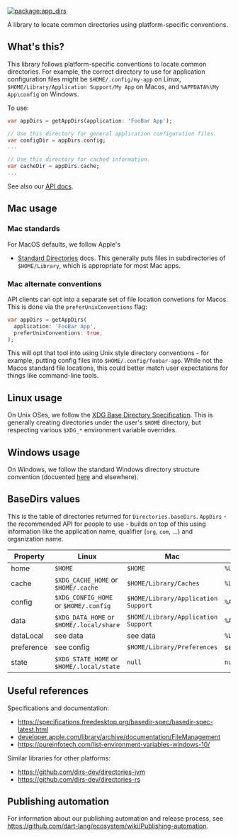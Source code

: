 [![package:app_dirs](https://github.com/devoncarew/directories/actions/workflows/dart.yaml/badge.svg)](https://github.com/devoncarew/directories/actions/workflows/dart.yaml)

A library to locate common directories using platform-specific conventions.

## What's this?

This library follows platform-specific conventions to locate common directories.
For example, the correct directory to use for application configuration files
might be `$HOME/.config/my-app` on Linux,
`$HOME/Library/Application Support/My App` on Macos, and
`%APPDATA%\My App\config` on Windows.

To use:

```dart
var appDirs = getAppDirs(application: 'FooBar App');

// Use this directory for general application configuration files.
var configDir = appDirs.config;
...

// Use this directory for cached information.
var cacheDir = appDirs.cache;
...
```

See also our [API docs](doc/app_dirs.md).

## Mac usage

### Mac standards

For MacOS defaults, we follow Apple's 
- [Standard Directories](https://developer.apple.com/library/archive/documentation/FileManagement/Conceptual/FileSystemProgrammingGuide/FileSystemOverview/FileSystemOverview.html)
docs. This generally puts files in subdirectories of `$HOME/Library`, which is
appropriate for most Mac apps.

### Mac alternate conventions

API clients can opt into a separate set of file location convetions for Macos.
This is done via the `preferUnixConventions` flag:

```dart
var appDirs = getAppDirs(
  application: 'FooBar App',
  preferUnixConventions: true,
);
```

This will opt that tool into using Unix style directory conventions - for
example, putting config files into `$HOME/.config/foobar-app`. While not the
Macos standard file locations, this could better match user expectations for
things like command-line tools.

## Linux usage

On Unix OSes, we follow the 
[XDG Base Directory Specification](https://specifications.freedesktop.org/basedir-spec/basedir-spec-latest.html).
This is generally creating directories under the user's `$HOME` directory, but
respecting various `$XDG_*` environment variable overrides.

## Windows usage

On Windows, we follow the standard Windows directory structure convention
(docuented [here](https://pureinfotech.com/list-environment-variables-windows-10/)
and elsewhere).

## BaseDirs values

This is the table of directories returned for `Directories.baseDirs`.
`AppDirs` - the recommended API for people to use - builds on top of this using
information like the application name, qualifier (`org`, `com`, ...) and
organization name.

| Property   | Linux                                     | Mac                                 | Windows |
| ---        | ---                                       | ---                                 | --- |
| home       | `$HOME`                                   | `$HOME`                             | `%USERPROFILE%` |
| cache      | `$XDG_CACHE_HOME` or `$HOME/.cache`       | `$HOME/Library/Caches`              | `%LOCALAPPDATA%` |
| config     | `$XDG_CONFIG_HOME` or `$HOME/.config`     | `$HOME/Library/Application Support` | `%APPDATA%` |
| data       | `$XDG_DATA_HOME` or `$HOME/.local/share`  | `$HOME/Library/Application Support` | `%APPDATA%` |
| dataLocal  | see data                                  | see data                            | `%LOCALAPPDATA%` |
| preference | see config                                | `$HOME/Library/Preferences`         | see config |
| state      | `$XDG_STATE_HOME` or `$HOME/.local/state` | `null`                              | `null` |

## Useful references

Specifications and documentation:
- https://specifications.freedesktop.org/basedir-spec/basedir-spec-latest.html
- [developer.apple.com/library/archive/documentation/FileManagement](https://developer.apple.com/library/archive/documentation/FileManagement/Conceptual/FileSystemProgrammingGuide/FileSystemOverview/FileSystemOverview.html)
- https://pureinfotech.com/list-environment-variables-windows-10/

Similar libraries for other platforms:
- https://github.com/dirs-dev/directories-jvm
- https://github.com/dirs-dev/directories-rs

## Publishing automation

For information about our publishing automation and release process, see
https://github.com/dart-lang/ecosystem/wiki/Publishing-automation.
